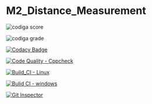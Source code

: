 # M2_Distance_Measurement


![codiga score](https://api.codiga.io/project/33046/score/svg)


![codiga grade](https://api.codiga.io/project/33046/status/svg)


[![Codacy Badge](https://app.codacy.com/project/badge/Grade/6a7d365cb737484dad02e732ed02d96a)](https://www.codacy.com/gh/Varshikapasam/M2_Distance_Measurement/dashboard?utm_source=github.com&amp;utm_medium=referral&amp;utm_content=Varshikapasam/M2_Distance_Measurement&amp;utm_campaign=Badge_Grade)



[![Code Quality - Cppcheck](https://github.com/Varshikapasam/M2_Distance_Measurement/actions/workflows/cpp.yml/badge.svg)](https://github.com/Varshikapasam/M2_Distance_Measurement/actions/workflows/cpp.yml)


[![Build_CI - Linux](https://github.com/Varshikapasam/M2_Distance_Measurement/actions/workflows/Linux.yml/badge.svg)](https://github.com/Varshikapasam/M2_Distance_Measurement/actions/workflows/Linux.yml)


[![Bulid CI - windows](https://github.com/Varshikapasam/M2_Distance_Measurement/actions/workflows/Windows.yml/badge.svg)](https://github.com/Varshikapasam/M2_Distance_Measurement/actions/workflows/Windows.yml)

[![Git Inspector](https://github.com/Varshikapasam/M2_Distance_Measurement/actions/workflows/git%20inspector.yml/badge.svg)](https://github.com/Varshikapasam/M2_Distance_Measurement/actions/workflows/git%20inspector.yml)
